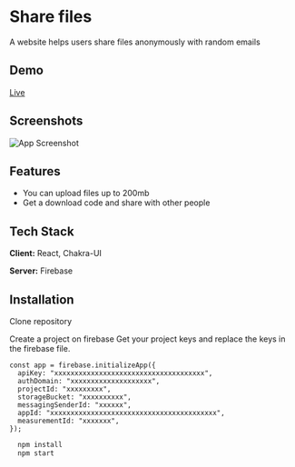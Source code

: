 
# Share files

A website helps users share files anonymously with random emails
## Demo

[Live](https://share-with-me-6d766.web.app/)

  
## Screenshots

![App Screenshot](https://res.cloudinary.com/dvfihlcxd/image/upload/v1628445453/screencapture-share-with-me-6d766-web-app-2021-08-09-01_57_22_evcwiu.png)

  
## Features


- You can upload files up to 200mb
- Get a download code and share with other people

  
## Tech Stack

**Client:** React, Chakra-UI

**Server:**  Firebase

  
## Installation

Clone repository

Create a project on firebase Get your project keys and replace the keys in the firebase file.

```
const app = firebase.initializeApp({
  apiKey: "xxxxxxxxxxxxxxxxxxxxxxxxxxxxxxxxxxxxx",
  authDomain: "xxxxxxxxxxxxxxxxxxxx",
  projectId: "xxxxxxxxx",
  storageBucket: "xxxxxxxxxx",
  messagingSenderId: "xxxxxx",
  appId: "xxxxxxxxxxxxxxxxxxxxxxxxxxxxxxxxxxxxxxxxx",
  measurementId: "xxxxxxx",
});

```

```cmd
  npm install 
  npm start
```
